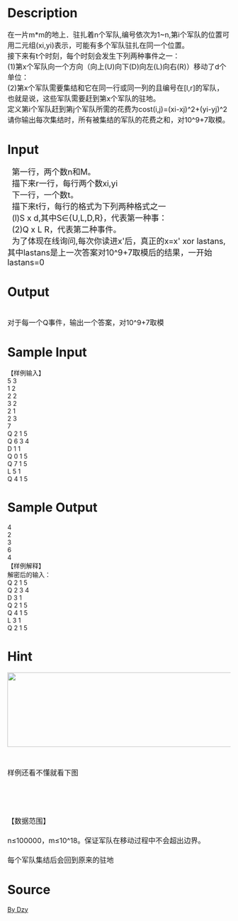 
# Description

<div class="content"><div>
<div><span style="font-size: medium">在一片m*m的地上．驻扎着n个军队,编号依次为1~n,第i个军队的位置可用二元组(xi,yi)表示，可能有多个军队驻扎在同一个位置。</span></div>
<div><span style="font-size: medium">接下来有t个时刻，每个时刻会发生下列两种事件之一：</span></div>
<div><span style="font-size: medium">(1)第x个军队向一个方向（向上(U)向下(D)向左(L)向右(R)）移动了d个单位：</span></div>
<div><span style="font-size: medium">(2)第x个军队需要集结和它在同一行或同一列的且编号在[l,r]的军队，也就是说，这些军队需要赶到第x个军队的驻地。</span></div>
<div><span style="font-size: medium">定义第i个军队赶到第j个军队所需的花费为cost(i,j)=(xi-xj)^2+(yi-yj)^2</span></div>
<div><span style="font-size: medium">请你输出每次集结时，所有被集结的军队的花费之和，对10^9+7取模。</span></div>
</div></div>

# Input

<div class="content"><p><font size="4">  第一行，两个数n和M。<br/>
  描下来r一行，每行两个数xi,yi<br/>
  下一行，一个数t。<br/>
  描下来t行，每行的格式为下列两种格式之一<br/>
  (l)S x d,其中S∈{U,L,D,R}，代表第一种事：<br/>
  (2)Q x L R，代表第二种事件。<br/>
  为了体现在线询问,每次你读进x&#39;后，真正的x=x&#39; xor lastans,其中lastans是上一次答案对10^9+7取模后的结果，一开始lastans=0</font></p></div>

# Output

<div class="content"><p><span style="font-size: medium"><br/>
对于每一个Q事件，输出一个答案，对10^9+7取模</span></p></div>

# Sample Input

<div class="content"><span class="sampledata">【样例输入】<br/>
5 3<br/>
1 2<br/>
2 2<br/>
3 2<br/>
2 1<br/>
2 3<br/>
7<br/>
Q 2 1 5<br/>
Q 6 3 4<br/>
D 1 1<br/>
Q 0 1 5<br/>
Q 7 1 5<br/>
L 5 1<br/>
Q 4 1 5<br/>
</span></div>

# Sample Output

<div class="content"><span class="sampledata">4<br/>
2<br/>
3<br/>
6<br/>
4<br/>
【样例解释】<br/>
解密后的输入：<br/>
Q 2 1 5<br/>
Q 2 3 4<br/>
D 3 1<br/>
Q 2 1 5<br/>
Q 4 1 5<br/>
L 3 1<br/>
Q 2 1 5<br/>
</span></div>

# Hint

<div class="content"><p></p><p><img alt="" width="637" height="168" src="source/bzoj/3542/img/aHR0cHM6Ly9seWRzeS5jb20vSnVkZ2VPbmxpbmUvdXBsb2FkLzIwMTQwNC9hYSgxKS5qcGc=.jpg"/></p><br/>
<p><span style="font-size: medium">样例还看不懂就看下图</span></p><br/>
<p><span style="font-size: medium"><br/><br/>
</span><span style="font-size: medium">【数据范围】<br/><br/>
n≤100000，m≤10^18。保证军队在移动过程中不会超出边界。<br/><br/>
每个军队集结后会回到原来的驻地</span></p><p></p></div>

# Source

<div class="content"><p><a href="problemset.php?search=By Dzy">By Dzy</a></p></div>

